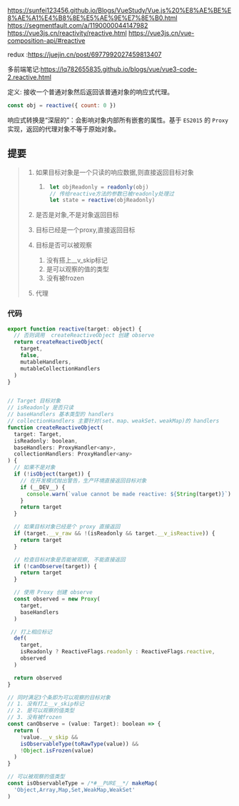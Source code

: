 https://sunfei123456.github.io/Blogs/VueStudy/Vue.js%20%E8%AE%BE%E8%AE%A1%E4%B8%8E%E5%AE%9E%E7%8E%B0.html
https://segmentfault.com/a/1190000044147982
https://vue3js.cn/reactivity/reactive.html
https://vue3js.cn/vue-composition-api/#reactive


redux :https://juejin.cn/post/6977992027459813407


多前端笔记:https://lq782655835.github.io/blogs/vue/vue3-code-2.reactive.html


定义: 接收一个普通对象然后返回该普通对象的响应式代理。

```javascript
const obj = reactive({ count: 0 })
```

响应式转换是“深层的”：会影响对象内部所有嵌套的属性。基于 `ES2015` 的 `Proxy` 实现，返回的代理对象不等于原始对象。

## 提要

> 1. 如果目标对象是一个只读的响应数据,则直接返回目标对象
>
>     1. ```javascript
>         let objReadonly = readonly(obj)
>         // 传给reactive方法的参数已被readonly处理过
>         let state = reactive(objReadonly) 
>         ```
> 2. 是否是对象,不是对象返回目标
> 3. 目标已经是一个proxy,直接返回目标
> 4. 目标是否可以被观察
>
>     1. 没有搭上__v_skip标记
>     2. 是可以观察的值的类型
>     3. 没有被frozen
> 5. 代理

### 代码

```javascript
export function reactive(target: object) {
  // 否则调用  createReactiveObject 创建 observe
  return createReactiveObject(
    target, 
    false,
    mutableHandlers,
    mutableCollectionHandlers
  )
}


// Target 目标对象
// isReadonly 是否只读 
// baseHandlers 基本类型的 handlers
// collectionHandlers 主要针对(set、map、weakSet、weakMap)的 handlers
function createReactiveObject(
  target: Target,
  isReadonly: boolean,
  baseHandlers: ProxyHandler<any>,
  collectionHandlers: ProxyHandler<any>
) {
  // 如果不是对象
  if (!isObject(target)) {
    // 在开发模式抛出警告，生产环境直接返回目标对象
    if (__DEV__) {
      console.warn(`value cannot be made reactive: ${String(target)}`)
    }
    return target
  }

  // 如果目标对象已经是个 proxy 直接返回
  if (target.__v_raw && !(isReadonly && target.__v_isReactive)) {
    return target
  }

  // 检查目标对象是否能被观察, 不能直接返回
  if (!canObserve(target)) {
    return target
  }

  // 使用 Proxy 创建 observe 
  const observed = new Proxy(
    target,
    baseHandlers
  )

 // 打上相应标记
  def(
    target,
    isReadonly ? ReactiveFlags.readonly : ReactiveFlags.reactive,
    observed
  )

  return observed
}

// 同时满足3个条即为可以观察的目标对象
// 1. 没有打上__v_skip标记
// 2. 是可以观察的值类型
// 3. 没有被frozen
const canObserve = (value: Target): boolean => {
  return (
    !value.__v_skip &&
    isObservableType(toRawType(value)) &&
    !Object.isFrozen(value)
  )
}

// 可以被观察的值类型
const isObservableType = /*#__PURE__*/ makeMap(
  'Object,Array,Map,Set,WeakMap,WeakSet'
)
```
